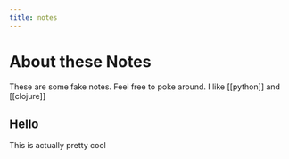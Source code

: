 ```yaml
---
title: notes
---
```

# About these Notes
These are some fake notes. Feel free to poke around. I like [[python]] and [[clojure]]

## Hello
This is actually pretty cool
